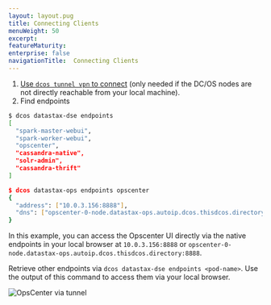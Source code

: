 ```yaml
---
layout: layout.pug
title: Connecting Clients
menuWeight: 50
excerpt:
featureMaturity:
enterprise: false
navigationTitle:  Connecting Clients
---
```


<!-- This source repo for this topic is https://github.com/mesosphere/dse-private -->


1. [Use `dcos tunnel vpn` to connect](https://docs.mesosphere.com/docs/1.8/administration/access-node/tunnel/) (only needed if the DC/OS nodes are not directly reachable from your local machine).
1. Find endpoints
```bash
$ dcos datastax-dse endpoints
[
  "spark-master-webui",
  "spark-worker-webui",
  "opscenter",
  "cassandra-native",
  "solr-admin",
  "cassandra-thrift"
]

$ dcos datastax-ops endpoints opscenter
{
  "address": ["10.0.3.156:8888"],
  "dns": ["opscenter-0-node.datastax-ops.autoip.dcos.thisdcos.directory:8888"]
}
```

In this example, you can access the Opscenter UI directly via the native endpoints in your local browser at `10.0.3.156:8888` or `opscenter-0-node.datastax-ops.autoip.dcos.thisdcos.directory:8888`.

Retrieve other endpoints via `dcos datastax-dse endpoints <pod-name>`. Use the output of this command to access them via your local browser.

![OpsCenter via tunnel](/service-docs/dse/v2.0.0-5.1.2/img/screenshot.jpg?raw=true "OpsCenter")
